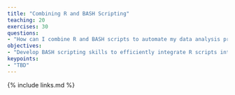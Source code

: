 ```yaml
---
title: "Combining R and BASH Scripting"
teaching: 20
exercises: 30
questions:
- "How can I combine R and BASH scripts to automate my data analysis process?"
objectives:
- "Develop BASH scripting skills to efficiently integrate R scripts into a coherent data analysis pipeline."
keypoints:
- "TBD"
---
```




{% include links.md %}
